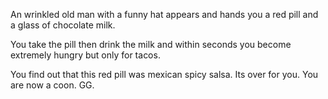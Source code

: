 An wrinkled old man with a funny hat appears and hands you a red pill and a glass of chocolate milk.

You take the pill then drink the milk and within seconds you become extremely hungry but only for tacos.

You find out that this red pill was mexican spicy salsa. Its over for you. You are now a coon. GG.
